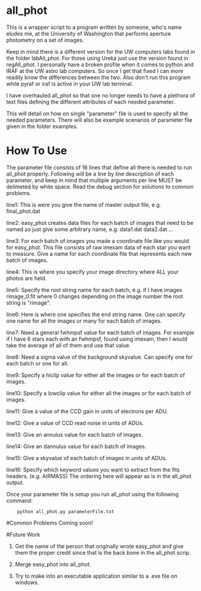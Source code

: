 # all_phot
This is a wrapper script to a program written by someone, who's name eludes me, at the University of Washington that performs aperture photometry on a set of images.

Keep in mind there is a different version for the UW computers labs found in the folder labAll_phot.  For those using Ureka just use the version found in regAll_phot.  I personally have a broken profile when it comes to python and IRAF at the UW astro lab computers.  So once I get that fixed I can more readily know the differences between the two.  Also don't run this program while pyraf or iraf is active in your UW lab terminal.

I have overhauled all_phot so that one no longer needs to have a plethora of text files defining
the different attributes of each needed parameter.

This will detail on how on single "parameter" file is used to specify all the needed parameters.
There will also be example scenarios of parameter file given in the folder examples.

# How To Use
The parameter file consists of 16 lines that define all there is needed to run all_phot properly.
Following will be a line by line description of each parameter, and keep in mind that multiple arguments per line MUST be delimeted by white space. Read the debug section for solutions to common problems.

line1: This is were you give the name of master output file, e.g. final_phot.dat

line2: easy_phot creates data files for each batch of images that need to be named so just give some arbitrary name, e.g. data1.dat data2.dat ...

line3: For each batch of images you made a coordinate file like you would for easy_phot.  This file consists of raw imexam data of each star you want to measure.  Give a name for each coordinate file that represents each new batch of images.

line4: This is where you specify your image directory where ALL your photos are held.

line5: Specify the root string name for each batch, e.g. if I have images rimage_0.fit where 0 changes depending on the image number the root string is "rimage".

line6: Here is where one specifies the end string name.  One can specify one name for all the images or many for each batch of images.

line7: Need a general fwhmpsf value for each batch of images.  For example if I have 6 stars each with an fwhmpsf, found using imexam, then I would take the average of all of them and use that value.

line8: Need a sigma value of the background skyvalue.  Can specify one for each batch or one for all.

line9: Specify a hiclip value for either all the images or for each batch of images.

line10: Specify a lowclip value for either all the images or for each batch of images.

line11: Give a value of the CCD gain in units of electrons per ADU.

line12: Give a value of CCD read noise in units of ADUs.

line13: Give an annulus value for each batch of images.

line14: Give an dannulus value for each batch of images.

line15: Give a skyvalue of each batch of images in units of ADUs.

line16: Specify which keyword values you want to extract from the fits headers. (e.g. AIRMASS) The ordering here will appear as is in the all_phot output.

Once your parameter file is setup you run all_phot using the following command:

        python all_phot.py parameterFile.txt

#Common Problems
Coming soon!

#Future Work
1. Get the name of the person that originally wrote easy_phot and give them the proper credit since that is the back bone in the all_phot scrip.

2. Merge easy_phot into all_phot.

3. Try to make into an executable application similar to a .exe file on windows.
